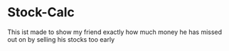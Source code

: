 # Stock-Calc

This ist made to show my friend exactly how much money he has missed out on by selling his stocks too early

